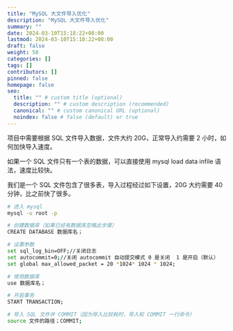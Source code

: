 ```yaml
---
title: "MySQL 大文件导入优化"
description: "MySQL 大文件导入优化"
summary: ""
date: 2024-03-10T15:18:22+08:00
lastmod: 2024-03-10T15:18:22+08:00
draft: false
weight: 50
categories: []
tags: []
contributors: []
pinned: false
homepage: false
seo:
  title: "" # custom title (optional)
  description: "" # custom description (recommended)
  canonical: "" # custom canonical URL (optional)
  noindex: false # false (default) or true
---
```


项目中需要根据 SQL 文件导入数据，文件大约 20G，正常导入约需要 2 小时，如何加快导入速度。

如果一个 SQL 文件只有一个表的数据，可以直接使用 mysql load data infile 语法，速度比较快。

我们是一个 SQL 文件包含了很多表，导入过程经过如下设置，20G 大约需要 40 分钟，比之前快了很多。

```bash
# 进入 mysql
mysql -u root -p

# 创建数据库（如果已经有数据库忽略此步骤）
CREATE DATABASE 数据库名；

# 设置参数
set sql_log_bin=OFF;//关闭日志
set autocommit=0;//关闭 autocommit 自动提交模式 0 是关闭  1 是开启（默认）
set global max_allowed_packet = 20 *1024* 1024 * 1024;

# 使用数据库
use 数据库名；

# 开启事务
START TRANSACTION;

# 导入 SQL 文件并 COMMIT（因为导入比较耗时，导入和 COMMIT 一行命令）
source 文件的路径；COMMIT;

```
